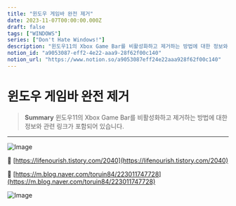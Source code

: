 ```yaml
---
title: "윈도우 게임바 완전 제거"
date: 2023-11-07T00:00:00.000Z
draft: false
tags: ["WINDOWS"]
series: ["Don't Hate Windows!"]
description: "윈도우11의 Xbox Game Bar를 비활성화하고 제거하는 방법에 대한 정보와 관련 링크가 포함되어 있습니다."
notion_id: "a9053087-eff2-4e22-aaa9-28f62f00c140"
notion_url: "https://www.notion.so/a9053087eff24e22aaa928f62f00c140"
---
```


# 윈도우 게임바 완전 제거

> **Summary**
> 윈도우11의 Xbox Game Bar를 비활성화하고 제거하는 방법에 대한 정보와 관련 링크가 포함되어 있습니다.

---

![Image](https://prod-files-secure.s3.us-west-2.amazonaws.com/09ccd4d5-876c-4bba-bbdf-cc77a0a11257/91eef4bb-26f3-4821-830e-d84e6a5247d1/Untitled.png?X-Amz-Algorithm=AWS4-HMAC-SHA256&X-Amz-Content-Sha256=UNSIGNED-PAYLOAD&X-Amz-Credential=ASIAZI2LB466U2D6R3YE%2F20250724%2Fus-west-2%2Fs3%2Faws4_request&X-Amz-Date=20250724T083711Z&X-Amz-Expires=3600&X-Amz-Security-Token=IQoJb3JpZ2luX2VjEAAaCXVzLXdlc3QtMiJIMEYCIQCEsaMi%2FWd1YTgAgPPfT1MRC9cGxh9DTh0SbI7za5ohUAIhALEa53zxgKw7pUbIGFZMVIW%2B1kultOJajF5XOKHI1EB8Kv8DCCkQABoMNjM3NDIzMTgzODA1IgyWuDqxWkDeIXYM%2FUAq3ANKuf2LQYT5zFzEOBD%2FV5mFPoaQp4yC5OMcunuc7k2VEHGbEcUpGv9kpW37t%2Fhy61DP1c2qefcuW3BHQFN4jl3Hpza2SUpJDxpl65spy5RHUlHjUqAqPzr5zCSK%2FqAQCBTm1HKulM%2FgEHFLkdzwboW1N%2FiZgyacVEWXdbkfIl5YsgwKNQTxFxN%2F7AiPWIfQJ8kpp3qtTnCRcGrGQXSiILlCwyj%2FxLK3%2BIxYuOeA6uwXCYSinkHTguKRJ9Qu8Z4PFxwfLTWnCxbkqKkybMuY2NWT4%2BJK%2BOyf4aubMGnwD7b391msThrI36PPhwuSA4APEC5hMlN4pOBW7bFnUak6uRuN7s3d2pFUBM%2B4otP3Ih5Wib5CM%2FqiSOFKktN7%2Fen84I3rhc5TFoFGD5xOPlJuqCkfZX6rYxp6LXgN2ffcgSp%2FOMBvQ0Q36FCQqjVajGPCTdAv0i9NwzmuzQYIy0JosqemrPyEoF%2Bj22ZYg%2BFoiS5Z6HQjTKN47Vqln84%2BGXPfMbLWJ2nRECfzAr09FZ%2BO%2FscRZMxs8F3PoJbUbGRJfN9l5IRA9ZCcJeRxXqBQbMnwITZnDV10X08GD76QRuJq5d0N8VrnezcQDLeQ7W3Vx%2FdJOhUvtIbPFshgyMOiYzDKz4fEBjqkASWlHY0aLva4UgzumufrSbu6lGZlTUEYPJ0MU14K9MIXGRCMNWEoC%2BzjMvImLjVxIB11ydFzpr66jP1SmcFcPW1kvAzINFS88HkQ8HTfcK4sLjp8IhYG4fTotSCpDG26F7f7uoEKVumKe2vbigwGVFInsjp%2BB1kP9XvaH8XGMjKg6IJEaqHNA6KiBc5rkVb%2FWBQWwfVfGKBzNd0lpaI%2Fz5FAPaE4&X-Amz-Signature=788d48e2a2f30188f45f047a46e5fc440b5d29797939f082e338f4cdee5528bf&X-Amz-SignedHeaders=host&x-amz-checksum-mode=ENABLED&x-id=GetObject)


🔗 [https://lifenourish.tistory.com/2040](https://lifenourish.tistory.com/2040)

🔗 [https://m.blog.naver.com/toruin84/223011747728](https://m.blog.naver.com/toruin84/223011747728)

![Image](https://prod-files-secure.s3.us-west-2.amazonaws.com/09ccd4d5-876c-4bba-bbdf-cc77a0a11257/6e87c0f1-b794-41d7-a0cc-79dce053500c/image.png?X-Amz-Algorithm=AWS4-HMAC-SHA256&X-Amz-Content-Sha256=UNSIGNED-PAYLOAD&X-Amz-Credential=ASIAZI2LB466U2D6R3YE%2F20250724%2Fus-west-2%2Fs3%2Faws4_request&X-Amz-Date=20250724T083711Z&X-Amz-Expires=3600&X-Amz-Security-Token=IQoJb3JpZ2luX2VjEAAaCXVzLXdlc3QtMiJIMEYCIQCEsaMi%2FWd1YTgAgPPfT1MRC9cGxh9DTh0SbI7za5ohUAIhALEa53zxgKw7pUbIGFZMVIW%2B1kultOJajF5XOKHI1EB8Kv8DCCkQABoMNjM3NDIzMTgzODA1IgyWuDqxWkDeIXYM%2FUAq3ANKuf2LQYT5zFzEOBD%2FV5mFPoaQp4yC5OMcunuc7k2VEHGbEcUpGv9kpW37t%2Fhy61DP1c2qefcuW3BHQFN4jl3Hpza2SUpJDxpl65spy5RHUlHjUqAqPzr5zCSK%2FqAQCBTm1HKulM%2FgEHFLkdzwboW1N%2FiZgyacVEWXdbkfIl5YsgwKNQTxFxN%2F7AiPWIfQJ8kpp3qtTnCRcGrGQXSiILlCwyj%2FxLK3%2BIxYuOeA6uwXCYSinkHTguKRJ9Qu8Z4PFxwfLTWnCxbkqKkybMuY2NWT4%2BJK%2BOyf4aubMGnwD7b391msThrI36PPhwuSA4APEC5hMlN4pOBW7bFnUak6uRuN7s3d2pFUBM%2B4otP3Ih5Wib5CM%2FqiSOFKktN7%2Fen84I3rhc5TFoFGD5xOPlJuqCkfZX6rYxp6LXgN2ffcgSp%2FOMBvQ0Q36FCQqjVajGPCTdAv0i9NwzmuzQYIy0JosqemrPyEoF%2Bj22ZYg%2BFoiS5Z6HQjTKN47Vqln84%2BGXPfMbLWJ2nRECfzAr09FZ%2BO%2FscRZMxs8F3PoJbUbGRJfN9l5IRA9ZCcJeRxXqBQbMnwITZnDV10X08GD76QRuJq5d0N8VrnezcQDLeQ7W3Vx%2FdJOhUvtIbPFshgyMOiYzDKz4fEBjqkASWlHY0aLva4UgzumufrSbu6lGZlTUEYPJ0MU14K9MIXGRCMNWEoC%2BzjMvImLjVxIB11ydFzpr66jP1SmcFcPW1kvAzINFS88HkQ8HTfcK4sLjp8IhYG4fTotSCpDG26F7f7uoEKVumKe2vbigwGVFInsjp%2BB1kP9XvaH8XGMjKg6IJEaqHNA6KiBc5rkVb%2FWBQWwfVfGKBzNd0lpaI%2Fz5FAPaE4&X-Amz-Signature=e374ffa36f747fb005d16dd5dddaa116ab295ed7d053be90944b8a8a10df2fad&X-Amz-SignedHeaders=host&x-amz-checksum-mode=ENABLED&x-id=GetObject)

